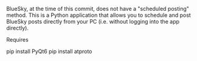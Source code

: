 BlueSky, at the time of this commit, does not have a "scheduled posting" method.  This is a Python application that allows you to schedule and post BlueSky posts directly from your PC (i.e. without logging into the app directly).

Requires

pip install PyQt6
pip install atproto
